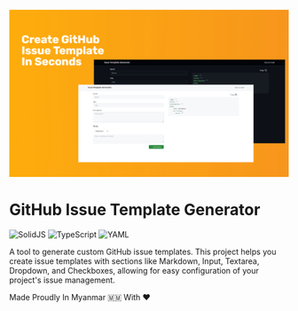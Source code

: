 ![GitHub Issue Template Generator](./.github/assets/thumbnail.jpeg)

# GitHub Issue Template Generator
![SolidJS](https://img.shields.io/badge/SolidJS-2c4f7c?style=for-the-badge&logo=solid&logoColor=c8c9cb)
![TypeScript](https://img.shields.io/badge/typescript-%23007ACC.svg?style=for-the-badge&logo=typescript&logoColor=white)
![YAML](https://img.shields.io/badge/yaml-%23ffffff.svg?style=for-the-badge&logo=yaml&logoColor=151515)

A tool to generate custom GitHub issue templates. This project helps you create issue templates with sections like Markdown, Input, Textarea, Dropdown, and Checkboxes, allowing for easy configuration of your project's issue management.

Made Proudly In Myanmar 🇲🇲 With ❤️